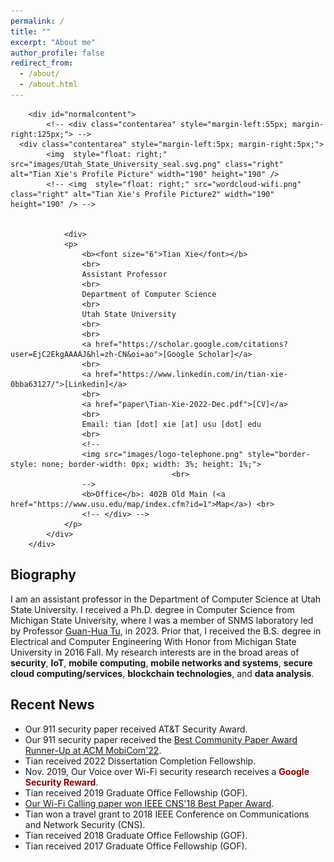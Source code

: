 ```yaml
---
permalink: /
title: ""
excerpt: "About me"
author_profile: false
redirect_from: 
  - /about/
  - /about.html
---
```


<div id="content" markdown="0">

		<div id="normalcontent">
			<!-- <div class="contentarea" style="margin-left:55px; margin-right:125px;"> -->
      <div class="contentarea" style="margin-left:5px; margin-right:5px;">
			<img  style="float: right;" src="images/Utah_State_University_seal.svg.png" class="right" alt="Tian Xie's Profile Picture" width="190" height="190" />
			<!-- <img  style="float: right;" src="wordcloud-wifi.png" class="right" alt="Tian Xie's Profile Picture2" width="190" height="190" /> -->

			
				<div>	
				<p>				
					<b><font size="6">Tian Xie</font></b>
					<br>
					Assistant Professor
					<br>
					Department of Computer Science
					<br>
					Utah State University
					<br>
					<br>
					<a href="https://scholar.google.com/citations?user=EjC2EkgAAAAJ&hl=zh-CN&oi=ao">[Google Scholar]</a> 
					<br>
					<a href="https://www.linkedin.com/in/tian-xie-0bba63127/">[Linkedin]</a> 
					<br>
					<a href="paper\Tian-Xie-2022-Dec.pdf">[CV]</a> 
					<br>
				    Email: tian [dot] xie [at] usu [dot] edu 
                    <br>
					<!--					
				    <img src="images/logo-telephone.png" style="border-style: none; border-width: 0px; width: 3%; height: 1%;">
                                        <br>
					-->
					<b>Office</b>: 402B Old Main (<a href="https://www.usu.edu/map/index.cfm?id=1">Map</a>) <br>
					<!-- </div> -->
				</p>
			</div>
		</div>
</div>

<section id="ps" markdown="1">

## Biography

I am an assistant professor in the Department of Computer Science at Utah State University. I received a Ph.D. degree in Computer Science from Michigan State University, where I was a member of SNMS laboratory led by Professor [Guan-Hua Tu](https://www.cse.msu.edu/~ghtu/), in 2023. Prior that, I received the B.S. degree in Electrical and Computer Engineering With Honor from Michigan State University in 2016 Fall. My research interests are in the broad areas of **security**, **IoT**, **mobile computing**, **mobile networks and systems**, **secure cloud computing/services**, **blockchain technologies**, and **data analysis**. 

</section>


<section id="news" markdown="1">

## Recent News


- Our 911 security paper received AT&T Security Award.
- Our 911 security paper received the [Best Community Paper Award Runner-Up at ACM MobiCom'22](paper\911-award.png).
- Tian received 2022 Dissertation Completion Fellowship.
- Nov. 2019, Our Voice over Wi-Fi security research receives a **<font color="darkred">Google Security Reward</font>**.
- Tian received 2019 Graduate Office Fellowship (GOF).
- [Our Wi-Fi Calling paper won IEEE CNS'18 Best Paper Award](http://cns2018.ieee-cns.org/awards).
- Tian won a travel grant to 2018 IEEE Conference on Communications and Network Security (CNS).
- Tian received 2018 Graduate Office Fellowship (GOF).
- Tian received 2017 Graduate Office Fellowship (GOF).

</section>

